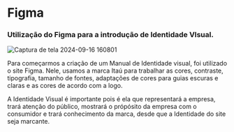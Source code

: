 # Figma

### Utilização do Figma para a introdução de Identidade VIsual.


![Captura de tela 2024-09-16 160801](https://github.com/user-attachments/assets/0f16e686-3d00-4c6d-ac1f-ad8c51dd16c9)


Para começarmos a criação de um Manual de Identidade visual, foi utilizado o site Figma. Nele, usamos a marca Itaú para trabalhar as cores, contraste, tipografia, tamanho de fontes, adaptações de cores para guias escuras e claras e as cores de acordo com a logo.


A Identidade Visual é importante pois é ela que representará a empresa, trará atenção do público, mostrará o própósito da empresa com o consumidor e trará conhecimento da marca, desde que a Identidade do site seja marcante.
